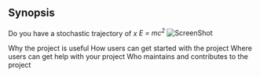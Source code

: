 ## Synopsis
Do you have a stochastic trajectory of $x$
*E = mc<sup>2</sup>*
![ScreenShot](http://mathurl.com/y7fw6bk4)

Why the project is useful
How users can get started with the project
Where users can get help with your project
Who maintains and contributes to the project
